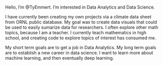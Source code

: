 Hello, I’m @TyEmmert.
I’m interested in Data Analytics and Data Science.

I have currently been creating my own projects via a climate data sheet from ORNL public database. My goal was to create data visuals that could be used to easily sumarize data for researchers. I often explore other math topics, because I am a teacher. I currently teach mathematics in high school, and creating code to explore topics of interest has consumed me.

My short term goals are to get a job in Data Analytics.
My long term goals are to establish a new career in data science. I want to learn more about machine learning, and then eventually deep learning.
